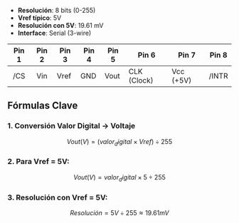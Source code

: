 - **Resolución**: 8 bits (0-255)
- **Vref típico**: 5V
- **Resolución con 5V**: 19.61 mV
- **Interface**: Serial (3-wire)


| **Pin 1** | **Pin 2** | **Pin 3** | **Pin 4** | **Pin 5** | **Pin 6**   | **Pin 7** | **Pin 8** |
| :-------: | :-------: | --------- | --------- | --------- | ----------- | --------- | --------- |
|    /CS    |    Vin    | Vref      | GND       | Vout      | CLK (Clock) | Vcc (+5V) | /INTR     |
## **Fórmulas Clave**

### **1. Conversión Valor Digital → Voltaje**
$$Vout(V) = (valor_digital × Vref) ÷ 255$$
### **2. Para Vref = 5V:**
$$Vout(V) = valor_digital × 5 ÷ 255$$
### **3. Resolución con Vref = 5V:**
$$Resolución = 5V ÷ 255 ≈ 19.61 mV$$